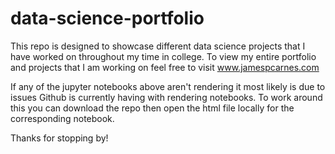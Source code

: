 # data-science-portfolio
This repo is designed to showcase different data science projects that I have worked on throughout my time in college. 
To view my entire portfolio and projects that I am working on feel free to visit www.jamespcarnes.com

If any of the jupyter notebooks above aren't rendering it most likely is due to issues Github is currently having with rendering notebooks. To work around this you can download the repo then open the html file locally for the corresponding notebook.

Thanks for stopping by!

